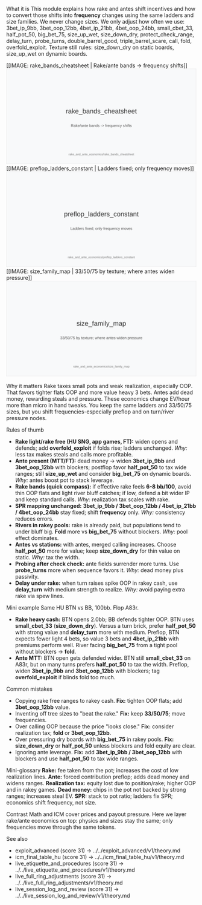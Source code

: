 What it is
This module explains how rake and antes shift incentives and how to convert those shifts into **frequency** changes using the same ladders and size families. We never change sizes. We only adjust how often we use: 3bet_ip_9bb, 3bet_oop_12bb, 4bet_ip_21bb, 4bet_oop_24bb, small_cbet_33, half_pot_50, big_bet_75, size_up_wet, size_down_dry, protect_check_range, delay_turn, probe_turns, double_barrel_good, triple_barrel_scare, call, fold, overfold_exploit. Texture still rules: size_down_dry on static boards, size_up_wet on dynamic boards.

[[IMAGE: rake_bands_cheatsheet | Rake/ante bands -> frequency shifts]]
![Rake/ante bands -> frequency shifts](images/rake_bands_cheatsheet.svg)
[[IMAGE: preflop_ladders_constant | Ladders fixed; only frequency moves]]
![Ladders fixed; only frequency moves](images/preflop_ladders_constant.svg)
[[IMAGE: size_family_map | 33/50/75 by texture; where antes widen pressure]]
![33/50/75 by texture; where antes widen pressure](images/size_family_map.svg)

Why it matters
Rake taxes small pots and weak realization, especially OOP. That favors tighter flats OOP and more value heavy 3 bets. Antes add dead money, rewarding steals and pressure. These economics change EV/hour more than micro in hand tweaks. You keep the same ladders and 33/50/75 sizes, but you shift frequencies-especially preflop and on turn/river pressure nodes.

Rules of thumb


* **Rake light/rake free (HU SNG, app games, FT):** widen opens and defends; add **overfold_exploit** if folds rise; ladders unchanged. *Why:* less tax makes steals and calls more profitable.
* **Ante present (MTT/FT):** dead money -> widen **3bet_ip_9bb** and **3bet_oop_12bb** with blockers; postflop favor **half_pot_50** to tax wide ranges; still **size_up_wet** and consider **big_bet_75** on dynamic boards. *Why:* antes boost pot to stack leverage.
* **Rake bands (quick compass):** if effective rake feels **6-8 bb/100**, avoid thin OOP flats and light river bluff catches; if low, defend a bit wider IP and keep standard calls. *Why:* realization tax scales with rake.
* **SPR mapping unchanged:** **3bet_ip_9bb / 3bet_oop_12bb / 4bet_ip_21bb / 4bet_oop_24bb** stay fixed; shift **frequency** only. *Why:* consistency reduces errors.
* **Rivers in rakey pools:** rake is already paid, but populations tend to under bluff big. **Fold** more vs **big_bet_75** without blockers. *Why:* pool effect dominates.
* **Antes vs stations:** with antes, merged calling increases. Choose **half_pot_50** more for value; keep **size_down_dry** for thin value on static. *Why:* tax the width.
* **Probing after check check:** ante fields surrender more turns. Use **probe_turns** more when sequence favors it. *Why:* dead money plus passivity.
* **Delay under rake:** when turn raises spike OOP in rakey cash, use **delay_turn** with medium strength to realize. *Why:* avoid paying extra rake via spew lines.

Mini example
Same HU BTN vs BB, 100bb. Flop A83r.

* **Rake heavy cash:** BTN opens 2.0bb; BB defends tighter OOP. BTN uses **small_cbet_33** (**size_down_dry**). Versus a turn brick, prefer **half_pot_50** with strong value and **delay_turn** more with medium. Preflop, BTN expects fewer light 4 bets, so value 3 bets and **4bet_ip_21bb** with premiums perform well. River facing **big_bet_75** from a tight pool without blockers -> **fold**.
* **Ante MTT:** BTN open gets defended wider. BTN still **small_cbet_33** on A83r, but on many turns prefers **half_pot_50** to tax the width. Preflop, widen **3bet_ip_9bb** and **3bet_oop_12bb** with blockers; tag **overfold_exploit** if blinds fold too much.

Common mistakes

* Copying rake free ranges to rakey cash. **Fix:** tighten OOP flats; add **3bet_oop_12bb** value.
* Inventing off tree sizes to "beat the rake." **Fix:** keep **33/50/75**; move frequencies.
* Over calling OOP because the price "looks close." **Fix:** consider realization tax; **fold** or **3bet_oop_12bb**.
* Over pressuring dry boards with **big_bet_75** in rakey pools. **Fix:** **size_down_dry** or **half_pot_50** unless blockers and fold equity are clear.
* Ignoring ante leverage. **Fix:** add **3bet_ip_9bb / 3bet_oop_12bb** with blockers and use **half_pot_50** to tax wide ranges.

Mini-glossary
**Rake:** fee taken from the pot; increases the cost of low realization lines. 
**Ante:** forced contribution preflop; adds dead money and widens ranges. 
**Realization tax:** equity lost due to position/rake; higher OOP and in rakey games. 
**Dead money:** chips in the pot not backed by strong ranges; increases steal EV. 
**SPR:** stack to pot ratio; ladders fix SPR; economics shift frequency, not size.

Contrast
Math and ICM cover prices and payout pressure. Here we layer rake/ante economics on top: physics and sizes stay the same; only frequencies move through the same tokens.

See also
- exploit_advanced (score 31) -> ../../exploit_advanced/v1/theory.md
- icm_final_table_hu (score 31) -> ../../icm_final_table_hu/v1/theory.md
- live_etiquette_and_procedures (score 31) -> ../../live_etiquette_and_procedures/v1/theory.md
- live_full_ring_adjustments (score 31) -> ../../live_full_ring_adjustments/v1/theory.md
- live_session_log_and_review (score 31) -> ../../live_session_log_and_review/v1/theory.md